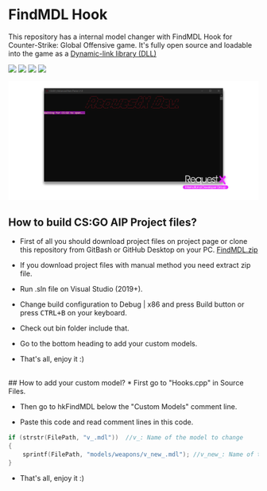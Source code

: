 # FindMDL Hook
This repository has a internal model changer with FindMDL Hook for Counter-Strike: Global Offensive game. It's fully open source and loadable into the game as a [Dynamic-link library (DLL)](https://en.wikipedia.org/wiki/Dynamic-link_library)

![](https://img.shields.io/badge/language-c++-e76089?style=plastic) ![](https://img.shields.io/badge/game-csgo-yellow?style=plastic) ![](https://img.shields.io/badge/license-MIT-green?style=plastic) ![](https://img.shields.io/badge/arch-x86-d9654f?style=plastic)

![Image of RequestX International Developer Group on Discord](https://raw.githubusercontent.com/Kruziikrel1/CSGO-AIP/main/thumbnail.png)

## How to build CS:GO AIP Project files?
* First of all you should download project files on project page or clone this repository from GitBash or GitHub Desktop on your PC. [FindMDL.zip](https://github.com/Kruziikrel1/CSGO-FindMDL)

* If you download project files with manual method you need extract zip file.

* Run .sln file on Visual Studio (2019+).

* Change build configuration to Debug | x86 and press Build button or press <kbd>CTRL+B</kbd> on your keyboard.

* Check out bin folder include that.

* Go to the bottom heading to add your custom models.

* That's all, enjoy it :)

</br>
## How to add your custom model?
* First go to "Hooks.cpp" in Source Files.

* Then go to hkFindMDL below the "Custom Models" comment line.

* Paste this code and read comment lines in this code.
```c++
if (strstr(FilePath, "v_.mdl"))  //v_: Name of the model to change
{
	sprintf(FilePath, "models/weapons/v_new_.mdl"); //v_new_: Name of the changing custom model: 
}
```

* That's all, enjoy it :)


<br/>


